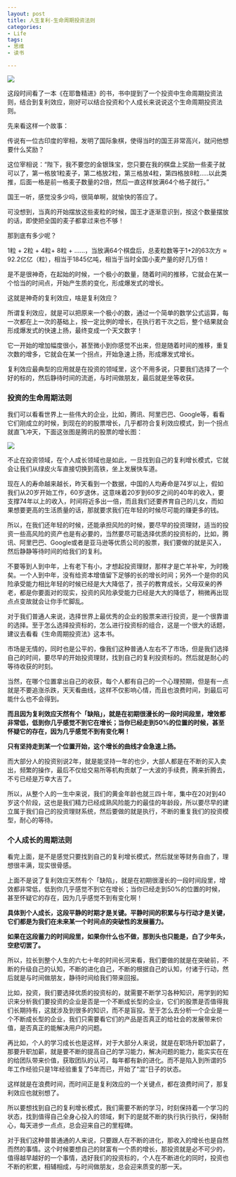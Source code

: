 ```yaml
---
layout: post
title: 人生复利-生命周期投资法则
categories:
- Life
tags:
- 思维
- 读书

---
```


![](https://ws1.sinaimg.cn/large/006tNbRwgy1fyor0xxihqj30xc0h8abk.jpg)

这段时间看了一本《在耶鲁精进》的书，书中提到了一个投资中生命周期投资法则，结合到复利效应，刚好可以结合投资和个人成长来说说这个生命周期投资法则。

先来看这样一个故事：

传说有一位古印度的宰相，发明了国际象棋，使得当时的国王非常高兴，就问他想要什么奖励？

这位宰相说：“陛下，我不要您的金银珠宝，您只要在我的棋盘上奖励一些麦子就可以了，第一格放1粒麦子，第二格放2粒，第三格放4粒，第四格放8粒…..以此类推，后面一格是前一格麦子数量的2倍，然后一直这样放满64个格子就行。”

国王一听，感觉没多少吗，很简单啊，就愉快的答应了。

可没想到，当真的开始摆放这些麦粒的时候，国王才逐渐意识到，按这个数量摆放的话，即使把全国的麦子都拿过来也不够！

那到底有多少呢？

1粒 + 2粒 + 4粒+ 8粒 + ……，当放满64个棋盘后，总麦粒数等于1+2的63次方 ≈ 92.2亿亿（粒），相当于1845亿吨，相当于当时全国小麦产量的好几万倍！

是不是很神奇，在起始的时候，一个极小的数量，随着时间的推移，它就会在某一个恰当的时间点，开始产生质的变化，形成爆发式的增长。

这就是神奇的复利效应，啥是复利效应？

所谓复利效应，就是可以把原来一个极小的数，通过一个简单的数学公式运算，每一次都在上一次的基础上，按一定比例的增长，在执行若干次之后，整个结果就会形成爆发式的快速上扬，最终变成一个天文数字！

它一开始的增加幅度很小，甚至微小到你感觉不出来，但是随着时间的推移，重复次数的增多，它就会在某一个拐点，开始急速上扬，形成爆发式增长。

复利效应最典型的应用就是在投资的领域里，这个不用多说，只要我们选择了一个好的标的，然后静待时间的流逝，与时间做朋友，最后就是坐等收获。

### 投资的生命周期法则

我们可以看看世界上一些伟大的企业，比如，腾讯、阿里巴巴、Google等，看看它们刚成立的时候，到现在的的股票增长，几乎都符合复利效应模式，到一个拐点就直飞冲天，下面这张图是腾讯的股票的增长图：

![](https://ws1.sinaimg.cn/large/006tNbRwgy1fyos67twhpj30dh08cwfb.jpg)

不止在投资领域，在个人成长领域也是如此，一旦找到自己的复利增长模式，它就会让我们从绿皮火车直接切换到高铁，坐上发展快车道。

现在人的寿命越来越长，昨天看到一个数据，中国的人均寿命是74岁以上，假如我们从20岁开始工作，60岁退休，这意味着20岁到60岁之间的40年的收入，要支撑74年以上的收入，时间将近多出一倍，而且我们还要养育自己的儿女，而如果想要更高的生活质量的话，那就要求我们在年轻的时候尽可能的赚更多的钱。

所以，在我们还年轻的时候，还能承担风险的时候，要尽早的投资理财，适当的投资一些高风险的资产也是有必要的，当然要尽可能选择优质的投资标的，比如，腾讯、阿里巴巴、Google或者是亚马逊等优质公司的股票，我们要做的就是买入，然后静静等待时间的给我们的复利。

不要等到人到中年，上有老下有小，才想起投资理财，那样才是亡羊补牢，为时晚矣。一个人到中年，没有给资本增值留下足够的长的增长时间；另外一个是你的风险承受能力相比年轻的时候已经是大大降低了，孩子的教育成长，父母双亲的养老，都是你要面对的现实，投资的风险承受能力已经是大大的降低了，稍微再出现点点变故就会让你手忙脚乱。

对于我们普通人来说，选择世界上最优秀的企业的股票来进行投资，是一个很靠谱的选择。至于怎么选择投资标的，怎么进行投资标的组合，这是一个很大的话题，建议去看看《生命周期投资法》这本书。

市场是无情的，同时也是公平的，像我们这种普通人左右不了市场，但是我们选择自己的时间，要尽早的开始投资理财，找到自己的复利投资标的。然后就是耐心的等待收获的时刻。

当然，在哪个位置拿出自己的收获，每个人都有自己的一个心理预期，但是有一点就是不要追涨杀跌，天天看曲线，这样不仅影响心情，而且也浪费时间，到最后可能什么也不会得到。

**而且因为复利效应天然有个「缺陷」，就是在初期很漫长的一段时间段里，增效都非常低，低到你几乎感觉不到它在增长；当你已经走到50%的位置的时候，甚至怀疑它的存在，因为几乎感觉不到有变化啊！**

**只有坚持走到某一个位置开始，这个增长的曲线才会急速上扬。**

而大部分人的投资别说2年，就是能坚持一年的也少，大部人都是在不断的买入卖出，频繁的操作，最后不仅给交易所等机构贡献了一大波的手续费，腾来折腾去，不亏已经是万幸大吉了。

所以，从整个人的一生中来说，我们的黄金年龄也就三四十年，集中在20对到40岁这个阶段，这也是我们精力已经成熟风险能力的最佳的年龄段，所以要尽早的建立属于我们自己的投资理财系统，然后要做的就是执行，不断的重复我们的投资模型，耐心的等待。

### 个人成长的周期法则

看完上面，是不是感觉只要找到自己的复利增长模式，然后就坐等财务自由了，理想很丰满，现实很骨感。

上面不是说了复利效应天然有个「缺陷」，就是在初期很漫长的一段时间段里，增效都非常低，低到你几乎感觉不到它在增长；当你已经走到50%的位置的时候，甚至怀疑它的存在，因为几乎感觉不到有变化啊！

**具体到个人成长，这段平静的时期才是关键。平静时间的积累与与行动才是关键，它们都是为我们在未来某一个时间点的突破性的发展蓄力。**

**如果在这段蓄力的时间段里，如果你什么也不做，那到头也只能是，白了少年头，空悲切罢了。**

所以，拉长到整个人生的六七十年的时间长河来看，我们要做的就是在突破前，不断的升级自己的认知，不断的进化自己，不断的根据自己的认知，付诸于行动，然后就是与时间做朋友，静待时间给我们带来回报。

比如，投资，我们要选择优质的投资标的，就需要不断学习各种知识，用学到的知识来分析我们要投资的企业是否是一个不断成长型的企业，它们的股票是否值得我们长期持有，这就涉及到很多的知识，而不是盲投。至于怎么去分析一个企业是一个不断成长型的企业，我们只需要看它们的产品是否真正的给社会的发展带来价值，是否真正的能解决用户的问题。

再比如，个人的学习成长也是这样，对于大部分人来说，就是在职场升职加薪了，那要升职加薪，就是要不断的提高自己的学习能力，解决问题的能力，能实实在在的给团队带来价值，获取团队的认可，每年都有新的进化。而不是陷入到所谓的5年工作经验只是1年经验重复了5年而已，开始了“混”日子的状态。

这样就是在浪费时间，而时间正是复利效应的一个关键点，都在浪费时间了，那复利效应也就别想了。

所以要想找到自己的复利增长模式，我们需要不断的学习，时刻保持着一个学习的状态，找到值得自己全身心投入的领域，剩下的是就不断的执行执行执行，保持耐心，每天进步一点点，总会迎来自己的里程碑。

对于我们这种普普通通的人来说，只要跟人在不断的进化，那收入的增长也是自然而然的事情。这个时候要想自己的财富有一个质的增长，那投资就是必不可少的，值得越早越好的一个事情，选好我们的投资标的，个人在不断进化的同时，投资也不断的积累，相辅相成，与时间做朋友，总会迎来质变的那一天。





